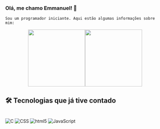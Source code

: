 <!-- MENSAGEM PADRÃO:
**yEmmanuelAccount/yEmmanuelAccount** is a ✨ _special_ ✨ repository because its `README.md` (this file) appears on your GitHub profile.

Here are some ideas to get you started:

- 🔭 I’m currently working on ...
- 🌱 I’m currently learning ...
- 👯 I’m looking to collaborate on ...
- 🤔 I’m looking for help with ...
- 💬 Ask me about ...
- 📫 How to reach me: ...
- 😄 Pronouns: ...
- ⚡ Fun fact: ...
-->

### Olá, me chamo Emmanuel! 👋
    Sou um programador iniciante. Aqui estão algumas informações sobre mim:

<div  align="center"; style="display: flex; justify-content: center;>
    <a href="https://github.com/yEmmanuelAccount">
    <img height="180rm" src="https://github-readme-stats.vercel.app/api?username=yEmmanuelAccount&show_icons=true&theme=dracula"/>
    <img height="180rm" src="https://github-readme-stats.vercel.app/api/top-langs/?username=yEmmanuelAccount&layout=compact&langs_count=8&theme=dracula"/>
</div>
        
<!-- 
como tava antes, com o video do homem:
    ![Emmanuel GitHub status](https://github-readme-stats.vercel.app/api?username=yEmmanuelAccount&show_icons=true&theme=dark)
    ![Top Langs](https://github-readme-stats.vercel.app/api/top-langs/?username=yEmmanuelAccount&langs_count=8)
no video da mulher
<div>
    <a href="https://github.com/yEmmanuelAccount">
    <img height="180rm" src="https://github-readme-stats.vercel.app/api?username=yEmmanuelAccount&show_icons=true&theme=dracula&include_all_commits=true&count_private=true"/>
    <img height="180rm" src="https://github-readme-stats.vercel.app/api/top-langs/?username=yEmmanuelAccount&layout=compact&langs_count=8&theme=dracula"/>
</div>
-->

## 🛠️ Tecnologias que já tive contado

<div style="display: inline_block"><br/>
    <img align="Center" alt="C" src="https://img.shields.io/badge/C-00599C?style=for-the-badge&logo=c&logoColor=white" />
    <img align="Center" alt="CSS" src="https://img.shields.io/badge/CSS-239120?&style=for-the-badge&logo=css3&logoColor=white" />
    <img align="Center" alt="html5" src="https://img.shields.io/badge/HTML5-E34F26?style=for-the-badge&logo=html5&logoColor=white" />
    <img align="Center" alt="JavaScript" src="https://img.shields.io/badge/JavaScript-F7DF1E?style=for-the-badge&logo=javascript&logoColor=black" />
</div><br/>

